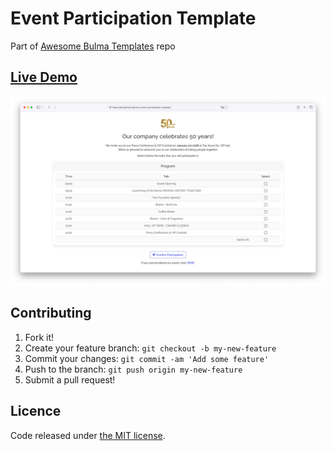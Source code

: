 # Event Participation Template

Part of [Awesome Bulma Templates](https://github.com/aldi/awesome-bulma-templates) repo

## [Live Demo](https://aldi.github.io/bulma-event-participation-template/index.html)

![Screenshot](screenshot.webp)

## Contributing

1. Fork it!
2. Create your feature branch: `git checkout -b my-new-feature`
3. Commit your changes: `git commit -am 'Add some feature'`
4. Push to the branch: `git push origin my-new-feature`
5. Submit a pull request!

## Licence

Code released under [the MIT license](https://github.com/aldi/bulma-event-participation-template/blob/master/LICENSE).
